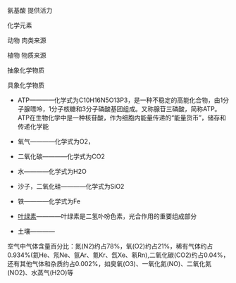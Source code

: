

氨基酸 提供活力

化学元素 

动物 肉类来源

植物 物质来源

抽象化学物质

具象化学物质

* ATP————化学式为C10H16N5O13P3，是一种不稳定的高能化合物，由1分子腺嘌呤，1分子核糖和3分子磷酸基团组成。又称腺苷三磷酸，简称ATP。ATP在生物化学中是一种核苷酸，作为细胞内能量传递的“能量货币”，储存和传递化学能

* 氧气————化学式为O2，

* 二氧化碳————化学式为CO2

* 水————化学式为H2O

* 沙子，二氧化硅————化学式为SiO2

* 铁————化学式为Fe

* [叶绿素](https://zh.wikipedia.org/wiki/%E5%8F%B6%E7%BB%BF%E7%B4%A0)————叶绿素是二氢卟吩色素，光合作用的重要组成部分

* 土壤————


空气中气体含量百分比：氮(N2)约占78%，氧(O2)约占21%，稀有气体约占0.934%(氦He、氖Ne、氩Ar、氪Kr、氙Xe、氡Rn),二氧化碳(CO2)约占0.04%，还有其他气体和杂质约占0.002%，如臭氧(O3)、一氧化氮(NO)、二氧化氮(NO2)、水蒸气(H2O)等
